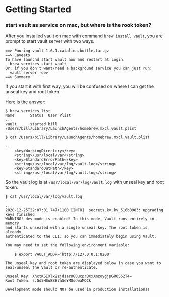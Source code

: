 # Getting Started

### start vault as service on mac, but where is the rook token?

After you installed vault on mac with command `brew install vault`, you are prompt to start vault server with two ways.

```
==> Pouring vault-1.6.1.catalina.bottle.tar.gz
==> Caveats
To have launchd start vault now and restart at login:
  brew services start vault
Or, if you don't want/need a background service you can just run:
  vault server -dev
==> Summary
```

If you start it with first way, you will be confused on where I can get the unseal key and root token.

Here is the answer:

```
$ brew services list
Name       Status  User Plist
...
vault      started bill /Users/bill/Library/LaunchAgents/homebrew.mxcl.vault.plist

$ cat /Users/bill/Library/LaunchAgents/homebrew.mxcl.vault.plist

...
    <key>WorkingDirectory</key>
    <string>/usr/local/var</string>
    <key>StandardErrorPath</key>
    <string>/usr/local/var/log/vault.log</string>
    <key>StandardOutPath</key>
    <string>/usr/local/var/log/vault.log</string>
```

So the vault log is at `/usr/local/var/log/vault.log` with unseal key and root token.

```
$ cat /usr/local/var/log/vault.log

...
2020-12-25T22:07:01.747+1100 [INFO]  secrets.kv.kv_516b0983: upgrading keys finished
WARNING! dev mode is enabled! In this mode, Vault runs entirely in-memory
and starts unsealed with a single unseal key. The root token is already
authenticated to the CLI, so you can immediately begin using Vault.

You may need to set the following environment variable:

    $ export VAULT_ADDR='http://127.0.0.1:8200'

The unseal key and root token are displayed below in case you want to
seal/unseal the Vault or re-authenticate.

Unseal Key: XhctKSIXlx2zjd1arUGBucprBXxXmzoygjpGR0S62T4=
Root Token: s.Gd5HSuBB87nSeYMOsdwaMOCk

Development mode should NOT be used in production installations!
```
